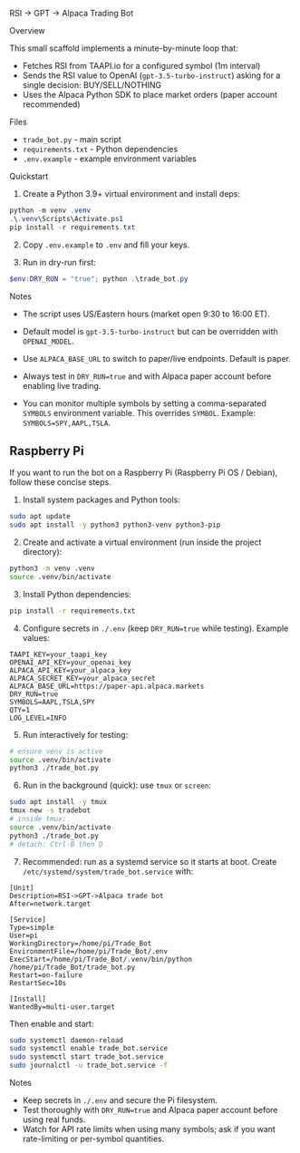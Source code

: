 RSI -> GPT -> Alpaca Trading Bot

Overview

This small scaffold implements a minute-by-minute loop that:
- Fetches RSI from TAAPI.io for a configured symbol (1m interval)
- Sends the RSI value to OpenAI (`gpt-3.5-turbo-instruct`) asking for a single decision: BUY/SELL/NOTHING
- Uses the Alpaca Python SDK to place market orders (paper account recommended)

Files

- `trade_bot.py` - main script
- `requirements.txt` - Python dependencies
- `.env.example` - example environment variables

Quickstart

1. Create a Python 3.9+ virtual environment and install deps:

```powershell
python -m venv .venv
.\.venv\Scripts\Activate.ps1
pip install -r requirements.txt
```

2. Copy `.env.example` to `.env` and fill your keys.

3. Run in dry-run first:

```powershell
$env:DRY_RUN = "true"; python .\trade_bot.py
```

Notes

- The script uses US/Eastern hours (market open 9:30 to 16:00 ET).
- Default model is `gpt-3.5-turbo-instruct` but can be overridden with `OPENAI_MODEL`.
- Use `ALPACA_BASE_URL` to switch to paper/live endpoints. Default is paper.
- Always test in `DRY_RUN=true` and with Alpaca paper account before enabling live trading.

- You can monitor multiple symbols by setting a comma-separated `SYMBOLS` environment variable. This
	overrides `SYMBOL`. Example: `SYMBOLS=SPY,AAPL,TSLA`.

Raspberry Pi
-----------

If you want to run the bot on a Raspberry Pi (Raspberry Pi OS / Debian), follow these concise steps.

1. Install system packages and Python tools:

```bash
sudo apt update
sudo apt install -y python3 python3-venv python3-pip
```

2. Create and activate a virtual environment (run inside the project directory):

```bash
python3 -m venv .venv
source .venv/bin/activate
```

3. Install Python dependencies:

```bash
pip install -r requirements.txt
```

4. Configure secrets in `./.env` (keep `DRY_RUN=true` while testing). Example values:

```
TAAPI_KEY=your_taapi_key
OPENAI_API_KEY=your_openai_key
ALPACA_API_KEY=your_alpaca_key
ALPACA_SECRET_KEY=your_alpaca_secret
ALPACA_BASE_URL=https://paper-api.alpaca.markets
DRY_RUN=true
SYMBOLS=AAPL,TSLA,SPY
QTY=1
LOG_LEVEL=INFO
```

5. Run interactively for testing:

```bash
# ensure venv is active
source .venv/bin/activate
python3 ./trade_bot.py
```

6. Run in the background (quick): use `tmux` or `screen`:

```bash
sudo apt install -y tmux
tmux new -s tradebot
# inside tmux:
source .venv/bin/activate
python3 ./trade_bot.py
# detach: Ctrl-B then D
```

7. Recommended: run as a systemd service so it starts at boot. Create `/etc/systemd/system/trade_bot.service` with:

```
[Unit]
Description=RSI->GPT->Alpaca trade bot
After=network.target

[Service]
Type=simple
User=pi
WorkingDirectory=/home/pi/Trade_Bot
EnvironmentFile=/home/pi/Trade_Bot/.env
ExecStart=/home/pi/Trade_Bot/.venv/bin/python /home/pi/Trade_Bot/trade_bot.py
Restart=on-failure
RestartSec=10s

[Install]
WantedBy=multi-user.target
```

Then enable and start:

```bash
sudo systemctl daemon-reload
sudo systemctl enable trade_bot.service
sudo systemctl start trade_bot.service
sudo journalctl -u trade_bot.service -f
```

Notes
- Keep secrets in `./.env` and secure the Pi filesystem.
- Test thoroughly with `DRY_RUN=true` and Alpaca paper account before using real funds.
- Watch for API rate limits when using many symbols; ask if you want rate-limiting or per-symbol quantities.
